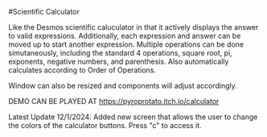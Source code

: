#Scientific Calculator

Like the Desmos scientific caluculator in that it actively displays the answer to valid expressions. Additionally, each expression and answer can be moved up to start another expression. Multiple operations can be done simutaneously, including the standard 4 operations, square root, pi, exponents, negative numbers, and parenthesis. Also automatically calculates according to Order of Operations.

Window can also be resized and components will adjust accordingly.

DEMO CAN BE PLAYED AT https://pyroprotato.itch.io/calculator

Latest Update 12/1/2024: Added new screen that allows the user to change the colors of the calculator buttons. Press "c" to access it.
